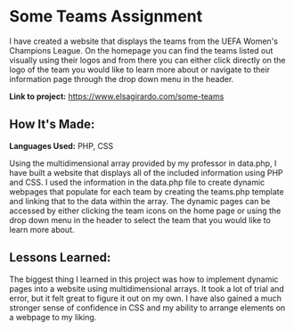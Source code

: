 # Some Teams Assignment
I have created a website that displays the teams from the UEFA Women's Champions League. On the homepage you can find the teams listed out visually using their logos and from there you can either click directly on the logo of the team you would like to learn more about or navigate to their information page through the drop down menu in the header.

**Link to project:** https://www.elsagirardo.com/some-teams


## How It's Made:

**Languages Used:** PHP, CSS

Using the multidimensional array provided by my professor in data.php, I have built a website that displays all of the included information using PHP and CSS. I used the information in the data.php file to create dynamic webpages that populate for each team by creating the teams.php template and linking that to the data within the array. The dynamic pages can be accessed by either clicking the team icons on the home page or using the drop down menu in the header to select the team that you would like to learn more about.

## Lessons Learned:

The biggest thing I learned in this project was how to implement dynamic pages into a website using multidimensional arrays. It took a lot of trial and error, but it felt great to figure it out on my own. I have also gained a much stronger sense of confidence in CSS and my ability to arrange elements on a webpage to my liking.